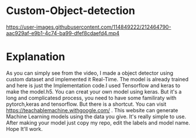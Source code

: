 # Custom-Object-detection

https://user-images.githubusercontent.com/114849222/212464790-aac929af-e9b1-4c74-ba99-dfef8cdaefd4.mp4

# Explanation 

As you can simply see from the video, I made a object detector using custom dataset and implemented it Real-Time.
The model is already trained and here is just the Implementation code.I used Tensorflow and keras to make the model.h5. You can creat your own model using keras. But it's a long and complicatesd process, you need to have some familiraty with pytorch,keras and tensorflow. But there is a shortcut. You can visit https://teachablemachine.withgoogle.com/ . This website can generate Machine Learning models using the data you give. It's really simple to use. After making your model just copy my repo, edit the labels and model name. Hope It'll work.



